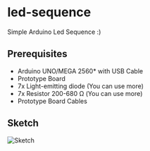 # led-sequence
Simple Arduino Led Sequence :)

## Prerequisites

- Arduino UNO/MEGA 2560* with USB Cable
- Prototype Board
- 7x Light-emitting diode (You can use more)
- 7x Resistor 200-680 Ω (You can use more)
- Prototype Board Cables

## Sketch

![Sketch](https://raw.githubusercontent.com/xxczaki/led-sequence/sketch.png)
